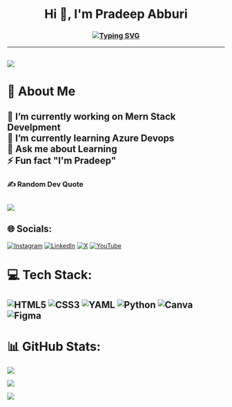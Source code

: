 <h1 align="center">Hi 👋, I'm Pradeep Abburi</h1>
<h3 align="center">
  <a href="https://git.io/typing-svg"><img src="https://readme-typing-svg.herokuapp.com?font=Fira+Code&pause=1000&color=F7F7F7&center=true&multiline=true&width=435&lines=An+Aspiring+Devops+Engineer;+%26+Content+Creator" alt="Typing SVG" /></a>
  </h3>

---
[![](https://visitcount.itsvg.in/api?id=PradeepAbburi&icon=0&color=12)](https://visitcount.itsvg.in)
---
# 💫 About Me
🔭 I’m currently working on Mern Stack Develpment<br>🌱 I’m currently learning Azure Devops<br>💬 Ask me about Learning<br>⚡ Fun fact "I'm Pradeep"
---
### ✍️ Random Dev Quote
![](https://quotes-github-readme.vercel.app/api?type=horizontal&theme=radical)
---
## 🌐 Socials:
[![Instagram](https://img.shields.io/badge/Instagram-%23E4405F.svg?logo=Instagram&logoColor=white)](https://instagram.com/_pradeep.92_) [![LinkedIn](https://img.shields.io/badge/LinkedIn-%230077B5.svg?logo=linkedin&logoColor=white)](https://linkedin.com/in/pradeepabburi) [![X](https://img.shields.io/badge/X-black.svg?logo=X&logoColor=white)](https://x.com/Anymo666) [![YouTube](https://img.shields.io/badge/YouTube-%23FF0000.svg?logo=YouTube&logoColor=white)](https://youtube.com/@PRADEEP-fd3ri) 

# 💻 Tech Stack:
![HTML5](https://img.shields.io/badge/html5-%23E34F26.svg?style=for-the-badge&logo=html5&logoColor=white) ![CSS3](https://img.shields.io/badge/css3-%231572B6.svg?style=for-the-badge&logo=css3&logoColor=white) ![YAML](https://img.shields.io/badge/yaml-%23ffffff.svg?style=for-the-badge&logo=yaml&logoColor=151515) ![Python](https://img.shields.io/badge/python-3670A0?style=for-the-badge&logo=python&logoColor=ffdd54) ![Canva](https://img.shields.io/badge/Canva-%2300C4CC.svg?style=for-the-badge&logo=Canva&logoColor=white) ![Figma](https://img.shields.io/badge/figma-%23F24E1E.svg?style=for-the-badge&logo=figma&logoColor=white)
---
# 📊 GitHub Stats:
![](https://github-readme-stats.vercel.app/api?username=PradeepAbburi&theme=dark&hide_border=false&include_all_commits=false&count_private=false)<br/>

![](https://github-readme-streak-stats.herokuapp.com/?user=PradeepAbburi&theme=dark&hide_border=false)<br/>

![](https://github-readme-stats.vercel.app/api/top-langs/?username=PradeepAbburi&theme=dark&hide_border=false&include_all_commits=false&count_private=false&layout=compact)





